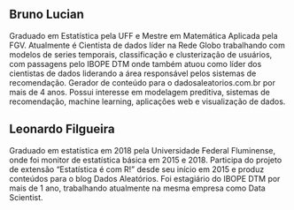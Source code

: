 ## Bruno Lucian

Graduado em Estatística pela UFF e Mestre em Matemática Aplicada pela FGV. 
Atualmente é Cientista de dados líder na Rede Globo trabalhando com modelos de series temporais, 
classificação e clusterização de usuários, com passagens pelo IBOPE DTM onde também atuou como 
líder dos cientistas de dados liderando a área responsável pelos sistemas de recomendação. 
Gerador de conteúdo para o dadosaleatorios.com.br por mais de 4 anos. 
Possui interesse em modelagem preditiva, sistemas de recomendação, machine learning, aplicações web e visualização de dados.

## Leonardo Filgueira

Graduado em estatística em 2018 pela Universidade Federal Fluminense, onde foi monitor de estatística básica em 2015 e 2018. 
Participa do projeto de extensão “Estatística é com R!” desde seu início em 2015 e produz conteúdos para o blog Dados Aleatórios. 
Foi estagiário do IBOPE DTM por mais de 1 ano, trabalhando atualmente na mesma empresa como Data Scientist.

